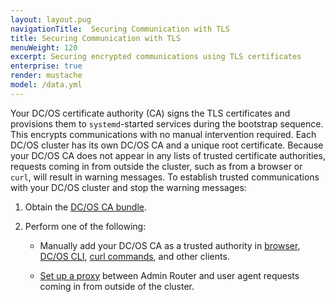 ```yaml
---
layout: layout.pug
navigationTitle:  Securing Communication with TLS
title: Securing Communication with TLS
menuWeight: 120
excerpt: Securing encrypted communications using TLS certificates
enterprise: true
render: mustache
model: /data.yml
---
```

<!-- The source repository for this topic is https://github.com/dcos/dcos-docs-site -->


Your DC/OS certificate authority (CA) signs the TLS certificates and provisions them to `systemd`-started services during the bootstrap sequence. This encrypts communications with no manual intervention required. Each DC/OS cluster has its own DC/OS CA and a unique root certificate. Because your DC/OS CA does not appear in any lists of trusted certificate authorities, requests coming in from outside the cluster, such as from a browser or `curl`, will result in warning messages. To establish trusted communications with your DC/OS cluster and stop the warning messages:

1. Obtain the [DC/OS CA bundle](/1.14/security/ent/tls-ssl/get-cert/).

1. Perform one of the following:

     - Manually add your DC/OS CA as a trusted authority in [browser](/1.14/security/ent/tls-ssl/ca-trust-browser/), [DC/OS CLI](/1.14/security/ent/tls-ssl/ca-trust-cli/), [curl commands](/1.14/security/ent/tls-ssl/ca-trust-curl/), and other clients.

     - [Set up a proxy](/1.14/security/ent/tls-ssl/haproxy-adminrouter/) between Admin Router and user agent requests coming in from outside of the cluster.
